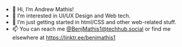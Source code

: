 - 👋 Hi, I’m Andrew Mathis!
- 👀 I’m interested in UI/UX Design and Web tech.
- 🌱 I’m just getting started in html/CSS and other web-related stuff.
- 📫 You can reach me [@BenjMathis1@techhub.social](https://techhub.social/@BenjMathis1) or find me elsewhere at https://linktr.ee/benjmathis1

<!---
BenjMathis1/BenjMathis1 is a ✨ special ✨ repository because its `README.md` (this file) appears on your GitHub profile.
You can click the Preview link to take a look at your changes.
--->
